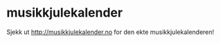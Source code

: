 musikkjulekalender
==================

Sjekk ut http://musikkjulekalender.no for den ekte musikkjulekalenderen!
